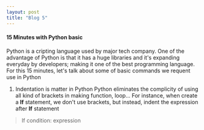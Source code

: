 ```yaml
---
layout: post
title: "Blog 5"
---
```


#### 15 Minutes with Python basic

Python is a cripting language used by major tech company. One of the advantage of Python is that it has a huge libraries and it's expanding everyday by developers; making it one of the best programming language. For this 15 minutes, let's talk about some of basic commands we requent use in Python

1. Indentation is matter in Python
Python eliminates the complicity of using all kind of brackets in making function, loop... For instance, when create  a **If** statement, we don't use brackets, but instead, indent the expression after **If** statement

> If condition:
    expression

